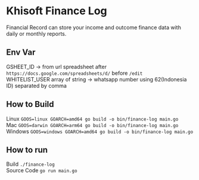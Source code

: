 # Khisoft Finance Log
Financial Record can store your income and outcome finance data with daily or monthly reports.  

## Env Var
GSHEET_ID -> from url spreadsheet after `https://docs.google.com/spreadsheets/d/` before `/edit`  
WHITELIST_USER array of string -> whatsapp number using 62(Indonesia ID) separated by comma  

## How to Build
Linux `GOOS=linux GOARCH=amd64 go build -o bin/finance-log main.go`  
Mac `GOOS=darwin GOARCH=arm64 go build -o bin/finance-log main.go`  
Windows `GOOS=windows GOARCH=amd64 go build -o bin/finance-log main.go`  

## How to run 
Build `./finance-log`  
Source Code `go run main.go`